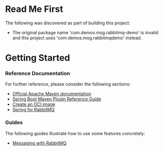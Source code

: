 # Read Me First
The following was discovered as part of building this project:

* The original package name 'com.demos.msg.rabbitmq-demo' is invalid and this project uses 'com.demos.msg.rabbitmqdemo' instead.

# Getting Started

### Reference Documentation
For further reference, please consider the following sections:

* [Official Apache Maven documentation](https://maven.apache.org/guides/index.html)
* [Spring Boot Maven Plugin Reference Guide](https://docs.spring.io/spring-boot/docs/3.1.1/maven-plugin/reference/html/)
* [Create an OCI image](https://docs.spring.io/spring-boot/docs/3.1.1/maven-plugin/reference/html/#build-image)
* [Spring for RabbitMQ](https://docs.spring.io/spring-boot/docs/3.1.1/reference/htmlsingle/#messaging.amqp)

### Guides
The following guides illustrate how to use some features concretely:

* [Messaging with RabbitMQ](https://spring.io/guides/gs/messaging-rabbitmq/)

